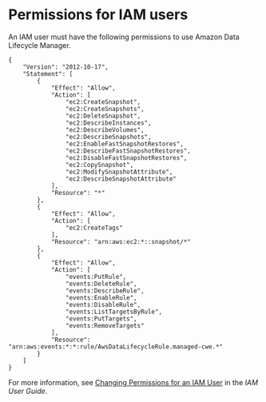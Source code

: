 # Permissions for IAM users<a name="dlm-access-control"></a>

An IAM user must have the following permissions to use Amazon Data Lifecycle Manager\.

```
{
	"Version": "2012-10-17",
	"Statement": [
		{
			"Effect": "Allow",
			"Action": [
				"ec2:CreateSnapshot",
				"ec2:CreateSnapshots",
				"ec2:DeleteSnapshot",
				"ec2:DescribeInstances",
				"ec2:DescribeVolumes",
				"ec2:DescribeSnapshots",
				"ec2:EnableFastSnapshotRestores",
				"ec2:DescribeFastSnapshotRestores",
				"ec2:DisableFastSnapshotRestores",
				"ec2:CopySnapshot",
				"ec2:ModifySnapshotAttribute",
				"ec2:DescribeSnapshotAttribute"
			],
			"Resource": "*"
		},
		{
			"Effect": "Allow",
			"Action": [
				"ec2:CreateTags"
			],
			"Resource": "arn:aws:ec2:*::snapshot/*"
		},
		{
			"Effect": "Allow",
			"Action": [
				"events:PutRule",
				"events:DeleteRule",
				"events:DescribeRule",
				"events:EnableRule",
				"events:DisableRule",
				"events:ListTargetsByRule",
				"events:PutTargets",
				"events:RemoveTargets"
			],
			"Resource": "arn:aws:events:*:*:rule/AwsDataLifecycleRule.managed-cwe.*"
		}
	]
}
```

For more information, see [Changing Permissions for an IAM User](https://docs.aws.amazon.com/IAM/latest/UserGuide/id_users_change-permissions.html) in the *IAM User Guide*\.